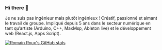 ### Hi there 👋

Je ne suis pas ingénieur mais plutôt ingénieux !
Créatif, passionné et aimant le travail de groupe. Impliqué depuis 5 ans dans le secteur numérique en tant qu’artiste (Arduino, C++, MaxMsp, Ableton live) et le développement web (React.js, Apps Script).

[![Romain Roux's GitHub stats](https://github-readme-stats.vercel.app/api?username=Rom1Roux&count_private=true)](https://github.com/Rom1Roux/github-readme-stats)


<!--
**Rom1Roux/Rom1Roux** is a ✨ _special_ ✨ repository because its `README.md` (this file) appears on your GitHub profile.

Here are some ideas to get you started:

- 🔭 I’m currently working on ...
- 🌱 I’m currently learning ...
- 👯 I’m looking to collaborate on ...
- 🤔 I’m looking for help with ...
- 💬 Ask me about ...
- 📫 How to reach me: ...
- 😄 Pronouns: ...
- ⚡ Fun fact: ...
-->
